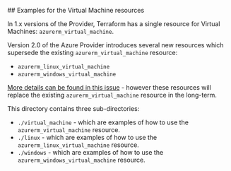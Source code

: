## Examples for the Virtual Machine resources

In 1.x versions of the Provider, Terraform has a single resource for Virtual Machines: `azurerm_virtual_machine`.

Version 2.0 of the Azure Provider introduces several new resources which supersede the existing `azurerm_virtual_machine` resource:

* `azurerm_linux_virtual_machine`
* `azurerm_windows_virtual_machine`

[More details can be found in this issue](https://github.com/hashicorp/terraform-provider-azurerm/issues/2807) - however these resources will replace the existing `azurerm_virtual_machine` resource in the long-term.

This directory contains three sub-directories:

* `./virtual_machine` - which are examples of how to use the `azurerm_virtual_machine` resource.
* `./linux` - which are examples of how to use the `azurerm_linux_virtual_machine` resource.
* `./windows` - which are examples of how to use the `azurerm_windows_virtual_machine` resource.
